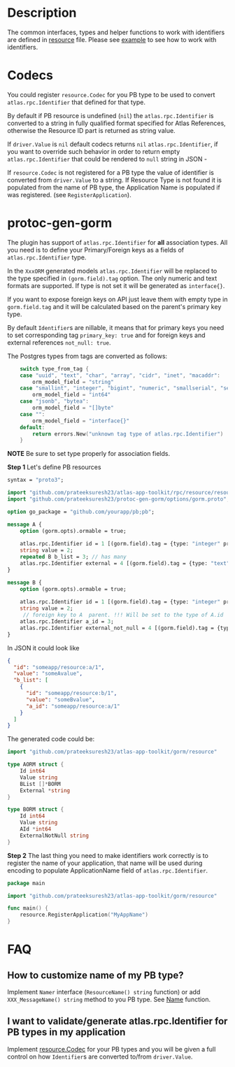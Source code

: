 # Description

The common interfaces, types and helper functions to work with identifiers are defined in [resource](resource.go) file.
Please see [example](example_test.go) to see how to work with identifiers.

# Codecs

You could register `resource.Codec` for you PB type to be used to convert `atlas.rpc.Identifier` that defined for that type.

By default if PB resource is undefined (`nil`) the `atlas.rpc.Identifier` is converted to a string in fully qualified format specified for
Atlas References, otherwise the Resource ID part is returned as string value.

If `driver.Value` is `nil` default codecs returns `nil` `atlas.rpc.Identifier`, if you want to override such behavior in order to return empty
`atlas.rpc.Identifier` that could be rendered to `null` string in JSON - 

If `resource.Codec` is not registered for a PB type the value of identifier is converted from `driver.Value` to a string.
If Resource Type is not found it is populated from the name of PB type,
the Application Name is populated if was registered. (see `RegisterApplication`).

# protoc-gen-gorm

The plugin has support of `atlas.rpc.Identifier` for **all** association types. All you need is to define your Primary/Foreign keys as
a fields of `atlas.rpc.Identifier` type.

In the `XxxORM` generated models `atlas.rpc.Identifier` will be replaced to the type specified in `(gorm.field).tag` option.
The only numeric and text formats are supported. If type is not set it will be generated as `interface{}`.

If you want to expose foreign keys on API just leave them with empty type in `gorm.field.tag` and it will be calculated based on the
parent's primary key type.

By default `Identifier`s are nillable, it means that for primary keys you need to set corresponding tag `primary_key: true` and for foreign keys
and external references `not_null: true`.

The Postgres types from tags are converted as follows:

```go
    switch type_from_tag {
    case "uuid", "text", "char", "array", "cidr", "inet", "macaddr":
        orm_model_field = "string"
    case "smallint", "integer", "bigint", "numeric", "smallserial", "serial", "bigserial":
        orm_model_field = "int64"
    case "jsonb", "bytea":
        orm_model_field = "[]byte"
    case "":
        orm_model_field = "interface{}"
    default:
        return errors.New("unknown tag type of atlas.rpc.Identifier")
    }
```

**NOTE** Be sure to set type properly for association fields.

**Step 1** Let's define PB resources

```proto
syntax = "proto3";

import "github.com/prateeksuresh23/atlas-app-toolkit/rpc/resource/resource.proto";
import "github.com/prateeksuresh23/protoc-gen-gorm/options/gorm.proto";

option go_package = "github.com/yourapp/pb;pb";

message A {
    option (gorm.opts).ormable = true;
    
    atlas.rpc.Identifier id = 1 [(gorm.field).tag = {type: "integer" primary_key: true}];
    string value = 2;
    repeated B b_list = 3; // has many
    atlas.rpc.Identifier external = 4 [(gorm.field).tag = {type: "text"}];
}

message B {
    option (gorm.opts).ormable = true;
    
    atlas.rpc.Identifier id = 1 [(gorm.field).tag = {type: "integer" primary_key: true}];
    string value = 2;
     // foreign key to A  parent. !!! Will be set to the type of A.id
    atlas.rpc.Identifier a_id = 3;
    atlas.rpc.Identifier external_not_null = 4 [(gorm.field).tag = {type: "text" not_null: true}];
}
```

In JSON it could look like
```json
{
  "id": "someapp/resource:a/1",
  "value": "someAvalue",
  "b_list": [
    {
      "id": "someapp/resource:b/1",
      "value": "someBvalue",
      "a_id": "someapp/resource:a/1"
    }
  ]
}
```

The generated code could be:
```go
import "github.com/prateeksuresh23/atlas-app-toolkit/gorm/resource"

type AORM struct {
	Id int64
	Value string
	BList []*BORM
	External *string
}

type BORM struct {
	Id int64
	Value string
	AId *int64
	ExternalNotNull string
}
```

**Step 2** The last thing you need to make identifiers work correctly is to register the name of your application,
that name will be used during encoding to populate ApplicationName field of `atlas.rpc.Identifier`.

```go
package main

import "github.com/prateeksuresh23/atlas-app-toolkit/gorm/resource"

func main() {
    resource.RegisterApplication("MyAppName")
}
```

# FAQ

## How to customize name of my PB type?

Implement `Namer` interface (`ResourceName() string` function) or add `XXX_MessageName() string` method to you PB type. See [Name](resource.go) function.

## I want to validate/generate atlas.rpc.Identifier for PB types in my application

Implement [resource.Codec](resource.go) for your PB types and you will be given a full control on how `Identifier`s 
are converted to/from `driver.Value`. 
